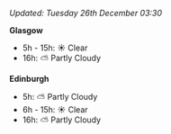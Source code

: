 *Updated: Tuesday 26th December 03:30*

**Glasgow**

* 5h - 15h: :sunny: Clear
* 16h: :partly_sunny: Partly Cloudy

**Edinburgh**

* 5h: :partly_sunny: Partly Cloudy
* 6h - 15h: :sunny: Clear
* 16h: :partly_sunny: Partly Cloudy
